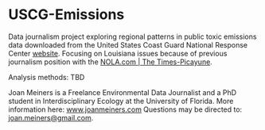 # USCG-Emissions
Data journalism project exploring regional patterns in public toxic emissions data downloaded from the United States Coast Guard National Response Center [website](www.nrc.uscg.mil). Focusing on Louisiana issues because of previous journalism position with the [NOLA.com | The Times-Picayune](www.nola.com).

Analysis methods: TBD

Joan Meiners is a Freelance Environmental Data Journalist and a PhD student in Interdisciplinary Ecology at the University of Florida.
More information here: www.joanmeiners.com
Questions may be directed to: joan.meiners@gmail.com.
